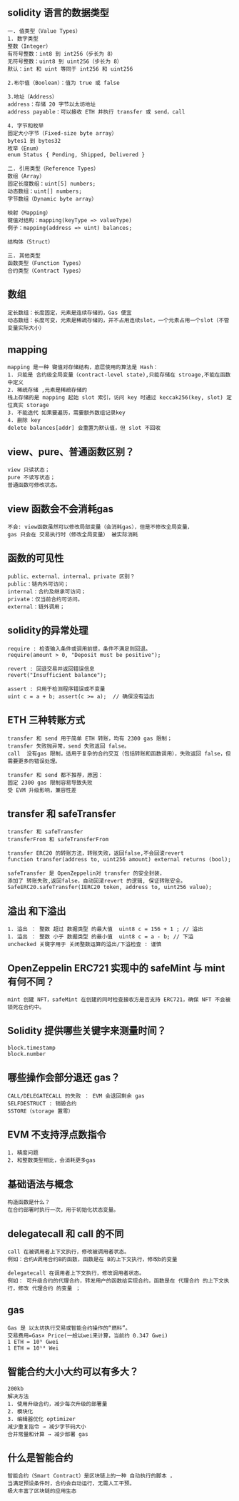 ## solidity 语言的数据类型
```
一. 值类型（Value Types）
1. 数字类型
整数（Integer）
有符号整数：int8 到 int256（步长为 8）
无符号整数：uint8 到 uint256（步长为 8）
默认：int 和 uint 等同于 int256 和 uint256

2.布尔值（Boolean）：值为 true 或 false

3.地址（Address）
address：存储 20 字节以太坊地址
address payable：可以接收 ETH 并执行 transfer 或 send，call

4. 字节和枚举
固定大小字节（Fixed-size byte array）
bytes1 到 bytes32
枚举（Enum）
enum Status { Pending, Shipped, Delivered }

二. 引用类型（Reference Types）
数组（Array）
固定长度数组：uint[5] numbers;
动态数组：uint[] numbers;
字节数组（Dynamic byte array）

映射（Mapping）
键值对结构：mapping(keyType => valueType)
例子：mapping(address => uint) balances;

结构体（Struct）

三. 其他类型
函数类型（Function Types）
合约类型（Contract Types）
```

## 数组
```
定长数组：长度固定，元素是连续存储的，Gas 便宜
动态数组：长度可变，元素是稀疏存储的，并不占用连续slot，一个元素占用一个slot（不管变量实际大小）
```

## mapping
```
mapping 是一种 键值对存储结构，底层使用的算法是 Hash：
1. 只能是 合约级全局变量（contract-level state),只能存储在 stroage,不能在函数中定义
2. 稀疏存储 ,元素是稀疏存储的
栈上存储的是 mapping 起始 slot 索引，访问 key 时通过 keccak256(key, slot) 定位真实 storage
3. 不能迭代 如果要遍历，需要额外数组记录key
4. 删除 key
delete balances[addr] 会重置为默认值，但 slot 不回收
```

##  view、pure、普通函数区别？
```
view 只读状态；
pure 不读写状态；
普通函数可修改状态。
```

## view 函数会不会消耗gas
```
不会: view函数虽然可以修改局部变量（会消耗gas），但是不修改全局变量，
gas 只会在 交易执行时（修改全局变量） 被实际消耗
```

## 函数的可见性
```
public、external、internal、private 区别？
public：链内外可访问；
internal：合约及继承可访问；
private：仅当前合约可访问。
external：链外调用；
```

## solidity的异常处理
```
require : 检查输入条件或调用前提，条件不满足则回退。
require(amount > 0, "Deposit must be positive");

revert : 回退交易并返回错误信息
revert("Insufficient balance");

assert : 只用于检测程序错误或不变量
uint c = a + b; assert(c >= a);  // 确保没有溢出

```

## ETH 三种转账方式
```
transfer 和 send 用于简单 ETH 转账，均有 2300 gas 限制；
transfer 失败抛异常，send 失败返回 false。
call  没有gas 限制，适用于复杂的合约交互（包括转账和函数调用），失败返回 false，但需要更多的错误处理。

transfer 和 send 都不推荐，原因：
固定 2300 gas 限制容易导致失败
受 EVM 升级影响，兼容性差
```

## transfer 和 safeTransfer
```
transfer 和 safeTransfer
transferFrom 和 safeTransferFrom

transfer ERC20 的转账方法，转账失败，返回false,不会回滚revert
function transfer(address to, uint256 amount) external returns (bool);

safeTransfer 是 OpenZeppelin对 transfer 的安全封装，
添加了 转账失败,返回false，自动回滚revert 的逻辑, 保证转账安全。
SafeERC20.safeTransfer(IERC20 token, address to, uint256 value);
```

## 溢出 和下溢出
```
1. 溢出 ： 整数 超过 数据类型 的最大值  uint8 c = 156 + 1 ; // 溢出
1. 溢出 ： 整数 小于 数据类型 的最小值  uint8 c = a - b; // 下溢
unchecked 关键字用于 关闭整数运算的溢出/下溢检查 : 谨慎
```

## OpenZeppelin ERC721 实现中的 safeMint 与 mint 有何不同？
```
mint 创建 NFT，safeMint 在创建的同时检查接收方是否支持 ERC721，确保 NFT 不会被锁死在合约中。
```

## Solidity 提供哪些关键字来测量时间？
```
block.timestamp
block.number
```

## 哪些操作会部分退还 gas？
```
CALL/DELEGATECALL 的失败 ： EVM 会退回剩余 gas
SELFDESTRUCT : 销毁合约
SSTORE（storage 置零）
```

## EVM 不支持浮点数指令
```
1. 精度问题
2. 和整数类型相比，会消耗更多gas
```

## 基础语法与概念
```
构造函数是什么？
在合约部署时执行一次，用于初始化状态变量。
```

## delegatecall 和 call 的不同
```
call 在被调用者上下文执行，修改被调用者状态。
例如：合约A调用合约B的函数，函数是在 B的上下文执行，修改b的变量

delegatecall 在调用者上下文执行，修改调用者状态。
例如： 可升级合约的代理合约，转发用户的函数给实现合约，函数是在 代理合约 的上下文执行，修改 代理合约 的变量 ；
```

## gas
```
Gas 是 以太坊执行交易或智能合约操作的“燃料”。
交易费用=Gas× Price(一般以wei来计算，当前约 0.347 Gwei)
1 ETH = 10⁹ Gwei
1 ETH = 10¹⁸ Wei
```

## 智能合约大小大约可以有多大？
```
200kb
解决方法
1. 使用升级合约，减少每次升级的部署量
2. 模块化
3. 编辑器优化 optimizer
减少重复指令 → 减少字节码大小
合并常量和计算 → 减少部署 gas
```

## 什么是智能合约
```
智能合约（Smart Contract）是区块链上的一种 自动执行的脚本 ，
当满足预设条件时，合约会自动运行，无需人工干预。
极大丰富了区块链的应用生态
```


